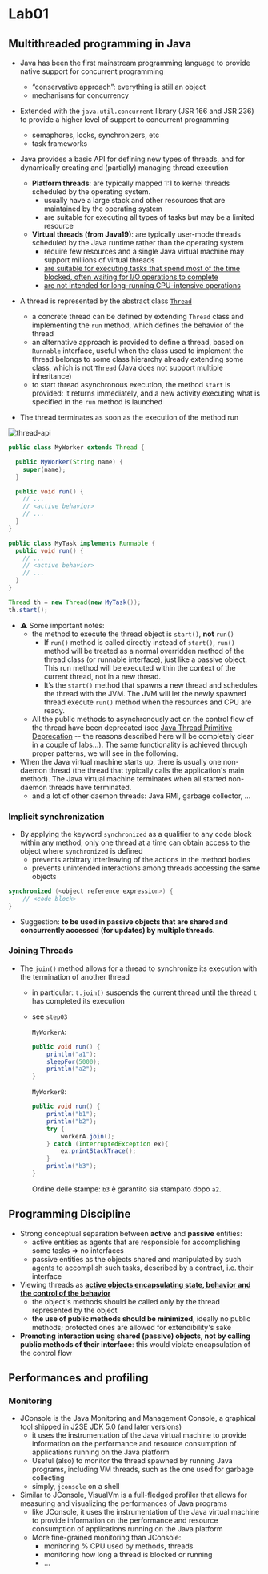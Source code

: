 # Lab01

## Multithreaded programming in Java

- Java has been the first mainstream programming language to provide native support for concurrent programming
  - “conservative approach”: everything is still an object
  - mechanisms for concurrency
- Extended with the `java.util.concurrent` library (JSR 166 and JSR 236) to provide a higher level of support to concurrent programming
  - semaphores, locks, synchronizers, etc
  - task frameworks

- Java provides a basic API for defining new types of threads, and for dynamically creating and (partially) managing thread execution
  - **Platform threads**: are typically mapped 1:1 to kernel threads scheduled by the operating system.
    - usually have a large stack and other resources that are maintained by the operating system
    - are suitable for executing all types of tasks but may be a limited resource
  - **Virtual threads (from Java19)**: are typically user-mode threads scheduled by the Java runtime rather than the operating system
    - require few resources and a single Java virtual machine may support millions of virtual threads
    - <ins>are suitable for executing tasks that spend most of the time blocked, often waiting for I/O operations to complete</ins>
    - <ins>are not intended for long-running CPU-intensive operations</ins>
- A thread is represented by the abstract class [`Thread`](https://docs.oracle.com/en/java/javase/17/docs/api/java.base/java/lang/Thread.html#stop())
  - a concrete thread can be defined by extending `Thread` class and implementing the `run` method, which defines the behavior of the thread
  - an alternative approach is provided to define a thread, based on `Runnable` interface, useful when the class used to implement the thread belongs to some class hierarchy already extending some class, which is not `Thread` (Java does not support multiple inheritance)
  - to start thread asynchronous execution, the method `start` is provided: it returns immediately, and a new activity executing what is specified in the `run` method is launched
- The thread terminates as soon as the execution of the method run

![thread-api](http://www.plantuml.com/plantuml/svg/bLNRKjim47ttLwX-0eFz0NuYaBIJAQGT2CDBPpgAlOb5PCcZ2o73yEzTonVPO4hhbqIxPrVdhBJQ2sseChRan1GAQ1xJYWM11aC4BK5ND8CxgAYYHYeYf80WGDkUxe0yqYUQS2fsv2KW-35XG6qnWDnQ8UY6G-kelpDbnScfMxu6xaT80uJ3rX2vxIDIyjMAp30fA2VBFg4fg26wa9RdP0Fabs1bnQ441A3XIAWuaenJhScXaDe110eJ6MX25JXg8aUiaKqyF4Dck-1MUjBmQlAidOdq--X9KGsgrJMqO55tOD8-w7F4kIjuIkwCOcBt7Z_jxV-ye5p3ibToHh5yJt0bhJ0dfsajVGAKMQLGLSS_RVLE87DRLdS6Ztoe4falNHYNOkVDU6rMIFCDiZ5rt4Veduf9nSpnHC2X--yeZpFqi3TwQXzoC-0L96xj4UvIAbkP0IalhlU2KxEHaWCLWsYz_1GnurZk3tnp2gKKayueUfGCNL7qpbOopfbkYZlo-nvg2iW1gZ5wcCjrzdY3EDP6Ld4yp88sgojiZxTc1TgMq5kdshQfUPg6ZbdOHqVHNDP8Oh4PiUSSbG6HA385T6qtijzZG1YsrCEGr7qy025Dn-0lLBn6psSEbO8CBqR-nRVCkc2Qb60AYNsklPs90khcu4TYXQPRmESbz-wI7d5JwjuI9Z8fD4EAmdX4VRtgXsSOHTM66KNL4T-VWZunQLNo7uhy2Ks9mgum7qd8CGUNsJwk5BxUN_vzJt_yqrl2C-hMHEEzncrwo1RdH7tg1sQA-YGRvkuiUyoXO5b12ggn622GOfTrpAvTsNBKsuFtTxLuEEyNj_UhrUpoUk4jbzS_hhulvjxmC5kkbwjlth1UtYpclz-R5xStozLilPWFRtux4c9RnUF71ltDqBWvFaYr1uMrgUTDDqLwxvhg_TH82LfNaYGaR0P3sCK65vW9v_CV "thread-api")


```java
public class MyWorker extends Thread {

  public MyWorker(String name) {
    super(name);
  }

  public void run() { 
    // ...
    // <active behavior>
    // ...
  }
}
```

```java
public class MyTask implements Runnable {
  public void run() {
    // ...
    // <active behavior>
    // ...
  }
}

Thread th = new Thread(new MyTask());
th.start();
```
- :warning: Some important notes:
  - the method to execute the thread object is `start()`, **not** `run()`
    - If `run()` method is called directly instead of `start()`, `run()` method will be treated as a normal overridden method of the thread class (or runnable interface), just like a passive object. This run method will be executed within the context of the current thread, not in a new thread.
    - It’s the `start()` method that spawns a new thread and schedules the thread with the JVM. The JVM will let the newly spawned thread execute `run()` method when the resources and CPU are ready.
  - All the public methods to asynchronously act on the control flow of the thread have been deprecated (see [Java Thread Primitive Deprecation](https://docs.oracle.com/en/java/javase/17/docs/api/java.base/java/lang/doc-files/threadPrimitiveDeprecation.html) -- the reasons described here will be completely clear in a couple of labs...). The same functionality is achieved through proper patterns, we will see in the following.
- When the Java virtual machine starts up, there is usually one non-daemon thread (the thread that typically calls the application's main method). The Java virtual machine terminates when all started non-daemon threads have terminated.
  - and a lot of other daemon threads: Java RMI, garbage collector, ...

### Implicit synchronization

- By applying the keyword `synchronized` as a qualifier to any code block within any method, only one thread at a time can obtain access to the object where `synchronized` is defined
  - prevents arbitrary interleaving of the actions in the method bodies
  - prevents unintended interactions among threads accessing the same objects

```java
synchronized (<object reference expression>) {     
    // <code block>
}  
```

- Suggestion: **to be used in passive objects that are shared and concurrently accessed (for updates) by multiple threads**.

### Joining Threads

- The `join()` method allows for a thread to synchronize its execution with the termination of another thread
  - in particular: `t.join()` suspends the current thread until the thread `t` has completed its execution
  - see `step03`
  
    `MyWorkerA`:
    ```java
    public void run() {
        println("a1");
        sleepFor(5000);
        println("a2");
    }
    ```

    `MyWorkerB`:
    ```java
    public void run() {
        println("b1");
        println("b2");
        try {
            workerA.join();
        } catch (InterruptedException ex){
            ex.printStackTrace();
        }
        println("b3");
    }
    ```

    Ordine delle stampe: `b3` è garantito sia stampato dopo `a2`.

## Programming Discipline

- Strong conceptual separation between **active** and **passive** entities:
  - active entities as agents that are responsible for accomplishing some tasks $\Rightarrow$ no interfaces
  - passive entities as the objects shared and manipulated by such agents to accomplish such tasks, described by a contract, i.e. their interface
- Viewing threads as <ins>**active objects encapsulating state, behavior and the control of the behavior**</ins>
  - the object's methods should be called only by the thread represented by the object
  - **the use of public methods should be minimized**, ideally no public methods; protected ones are allowed for extendibility's sake
- **Promoting interaction using shared (passive) objects, not by calling public methods of their interface**: this would violate encapsulation of the control flow

## Performances and profiling

### Monitoring

- JConsole is the Java Monitoring and Management Console, a graphical tool shipped in J2SE JDK 5.0 (and later versions)
  - it uses the instrumentation of the Java virtual machine to provide information on the performance and resource consumption of applications running on the Java platform
  - Useful (also) to monitor the thread spawned by running Java programs, including VM threads, such as the one used for garbage collecting
  - simply, `jconsole` on a shell
- Similar to JConsole, VisualVm is a full-fledged profiler that allows for measuring and visualizing the performances of Java programs
  - like JConsole, it uses the instrumentation of the Java virtual machine to provide information on the performance and resource consumption of applications running on the Java platform
  - More fine-grained monitoring than JConsole:
    - monitoring % CPU used by methods, threads
    - monitoring how long a thread is blocked or running
    - ...
